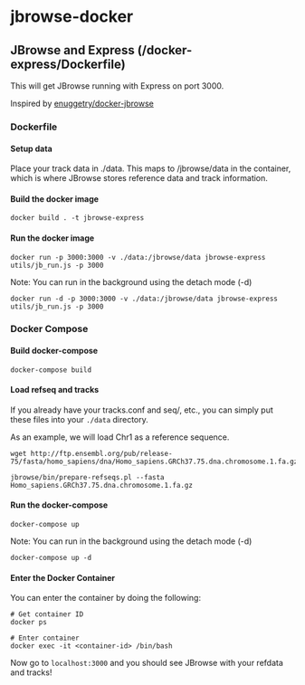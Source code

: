 # jbrowse-docker
## JBrowse and Express (/docker-express/Dockerfile)
This will get JBrowse running with Express on port 3000.

Inspired by [enuggetry/docker-jbrowse](https://github.com/enuggetry/docker-jbrowse)

### Dockerfile
#### Setup data
Place your track data in ./data. This maps to /jbrowse/data in the container, which is where JBrowse stores reference data and track information.

#### Build the docker image

`docker build . -t jbrowse-express`

#### Run the docker image
`docker run -p 3000:3000 -v ./data:/jbrowse/data jbrowse-express utils/jb_run.js -p 3000`

Note: You can run in the background using the detach mode (-d)

`docker run -d -p 3000:3000 -v ./data:/jbrowse/data jbrowse-express utils/jb_run.js -p 3000`

### Docker Compose
#### Build docker-compose
`docker-compose build`

#### Load refseq and tracks
If you already have your tracks.conf and seq/, etc., you can simply put these files into your `./data` directory.

As an example, we will load Chr1 as a reference sequence.

```
wget http://ftp.ensembl.org/pub/release-75/fasta/homo_sapiens/dna/Homo_sapiens.GRCh37.75.dna.chromosome.1.fa.gz

jbrowse/bin/prepare-refseqs.pl --fasta Homo_sapiens.GRCh37.75.dna.chromosome.1.fa.gz
```

#### Run the docker-compose
`docker-compose up`

Note: You can run in the background using the detach mode (-d)

`docker-compose up -d`

#### Enter the Docker Container

You can enter the container by doing the following:

```
# Get container ID
docker ps

# Enter container
docker exec -it <container-id> /bin/bash
```

Now go to `localhost:3000` and you should see JBrowse with your refdata and tracks!